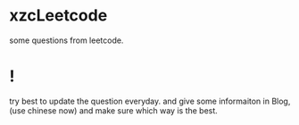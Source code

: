 # xzcLeetcode
some questions from leetcode.

# !
try best to update the question everyday. and give some informaiton in Blog, (use chinese now) and make sure which way is the best.
